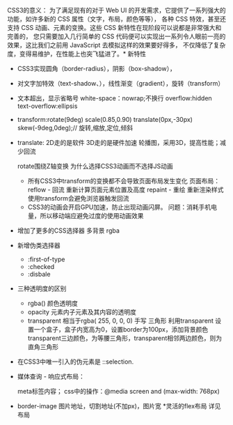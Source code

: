 

CSS3的意义：
		为了满足现有的对于 Web UI 的开发需求，它提供了一系列强大的功能，如许多新的 CSS 属性（文字，布局，颜色等等），
		各种 CSS 特效，甚至还支持 CSS 动画、元素的变换。这些 CSS 新特性在现阶段可以说都是非常强大和完善的，
		您只需要加入几行简单的 CSS 代码便可以实现出一系列令人眼前一亮的效果，这比我们之前用 JavaScript 去模拟这样的效果要好得多，
		不仅降低了复杂度，变得易维护，在性能上也突飞猛进了。* 新特性
* CSS3实现圆角（border-radius），阴影（box-shadow），
* 对文字加特效（text-shadow、），线性渐变（gradient），旋转（transform）
 * 文本超出，显示省略号
    white-space：nowrap;不换行
    overflow:hidden
    text-overflow:ellipsis
* transform:rotate(9deg) scale(0.85,0.90) translate(0px,-30px) skew(-9deg,0deg);// 旋转,缩放,定位,倾斜
 * translate:
    2D走的是软件
    3D走的是硬件加速
      轮播图，采用3D，提高性能；减少回流
  
    rotate围绕Z轴变换
  为什么选择CSS3动画而不选择JS动画
    * 所有CSS3中transform的变换都不会导致页面布局发生变化
      页面布局：
        reflow  - 回流  重新计算页面元素位置及高度
        repaint - 重绘  重新渲染样式
      使用transform会避免浏览器触发回流
    * CSS3的动画会开启GPU加速，防止出现动画闪屏。
      问题：消耗手机电量，所以移动端应避免过度的使用动画效果
* 增加了更多的CSS选择器  多背景 rgba 
 * 新增伪类选择器
   * :first-of-type
   * :checked
   * :disbale
 * 三种透明度的区别
   * rgba() 	颜色透明度 
   * opacity 	元素内子元素及其内容的透明度
   * transparent 	相当于rgba( 255, 0, 0, 0)
      手写  三角形 利用transparent  设置一个盒子，盒子内宽高为0，设置border为100px，添加背景颜色
      transparent三边颜色，为等腰三角形，transparent相邻两边颜色，则为直角三角形
* 在CSS3中唯一引入的伪元素是 ::selection.
* 媒体查询 - 响应式布局：

  meta标签内容；<meta name="viewport" content="width=device-width, initial-scale=1.0, maximum-scale=1.0, user-scalable=no">
  css中的操作：@media screen and (max-width: 768px)

* border-image
  图片地址，切割地址(不加px)，图片宽
*灵活的flex布局
  详见布局	
















